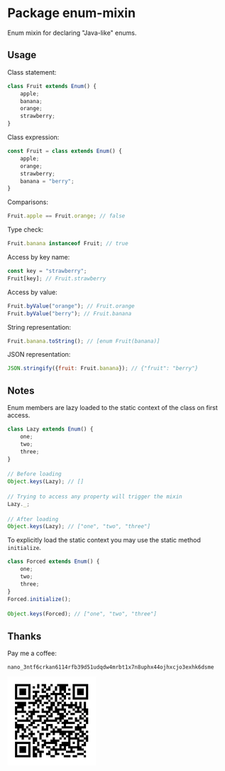 <!-- <meta name="nano" content="nano_3ntf6crkan6114rfb39d51udqdw4mrbt1x7n8uphx44ojhxcjo3exhk6dsme"/> -->

Package enum-mixin
==================

Enum mixin for declaring "Java-like" enums.

## Usage

Class statement:
```js
class Fruit extends Enum() {
    apple;
    banana;
    orange;
    strawberry;
}
```

Class expression:
```js
const Fruit = class extends Enum() {
    apple;
    orange;
    strawberry;
    banana = "berry";
}
```

Comparisons:
```js
Fruit.apple == Fruit.orange; // false
```

Type check:
```js
Fruit.banana instanceof Fruit; // true
```

Access by key name:
```js
const key = "strawberry";
Fruit[key]; // Fruit.strawberry
```

Access by value:
```js
Fruit.byValue("orange"); // Fruit.orange
Fruit.byValue("berry"); // Fruit.banana
```

String representation:
```js
Fruit.banana.toString(); // [enum Fruit(banana)]
```

JSON representation:
```js
JSON.stringify({fruit: Fruit.banana}); // {"fruit": "berry"}
```

## Notes
Enum members are lazy loaded to the static context of the class on first access.

```js
class Lazy extends Enum() {
    one;
    two;
    three;
}

// Before loading
Object.keys(Lazy); // []

// Trying to access any property will trigger the mixin
Lazy._;

// After loading
Object.keys(Lazy); // ["one", "two", "three"]
```

To explicitly load the static context you may use the static method `initialize`.

```js
class Forced extends Enum() {
    one;
    two;
    three;
}
Forced.initialize();

Object.keys(Forced); // ["one", "two", "three"]
```

## Thanks

Pay me a coffee:

```
nano_3ntf6crkan6114rfb39d51udqdw4mrbt1x7n8uphx44ojhxcjo3exhk6dsme
```

[![nano_3ntf6crkan6114rfb39d51udqdw4mrbt1x7n8uphx44ojhxcjo3exhk6dsme](./donation.png)](nano:nano_3ntf6crkan6114rfb39d51udqdw4mrbt1x7n8uphx44ojhxcjo3exhk6dsme)
